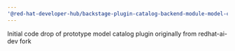 ```yaml
---
'@red-hat-developer-hub/backstage-plugin-catalog-backend-module-model-catalog': patch
---
```


Initial code drop of prototype model catalog plugin originally from redhat-ai-dev fork
